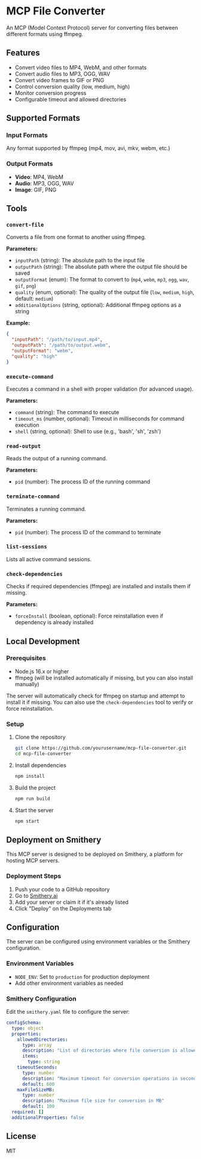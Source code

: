 # MCP File Converter

An MCP (Model Context Protocol) server for converting files between different formats using ffmpeg.

## Features

- Convert video files to MP4, WebM, and other formats
- Convert audio files to MP3, OGG, WAV
- Convert video frames to GIF or PNG
- Control conversion quality (low, medium, high)
- Monitor conversion progress
- Configurable timeout and allowed directories

## Supported Formats

### Input Formats
Any format supported by ffmpeg (mp4, mov, avi, mkv, webm, etc.)

### Output Formats
- **Video**: MP4, WebM
- **Audio**: MP3, OGG, WAV
- **Image**: GIF, PNG

## Tools

### `convert-file`

Converts a file from one format to another using ffmpeg.

**Parameters:**
- `inputPath` (string): The absolute path to the input file
- `outputPath` (string): The absolute path where the output file should be saved
- `outputFormat` (enum): The format to convert to (`mp4`, `webm`, `mp3`, `ogg`, `wav`, `gif`, `png`)
- `quality` (enum, optional): The quality of the output file (`low`, `medium`, `high`, default: `medium`)
- `additionalOptions` (string, optional): Additional ffmpeg options as a string

**Example:**
```json
{
  "inputPath": "/path/to/input.mp4",
  "outputPath": "/path/to/output.webm",
  "outputFormat": "webm",
  "quality": "high"
}
```

### `execute-command`

Executes a command in a shell with proper validation (for advanced usage).

**Parameters:**
- `command` (string): The command to execute
- `timeout_ms` (number, optional): Timeout in milliseconds for command execution
- `shell` (string, optional): Shell to use (e.g., 'bash', 'sh', 'zsh')

### `read-output`

Reads the output of a running command.

**Parameters:**
- `pid` (number): The process ID of the running command

### `terminate-command`

Terminates a running command.

**Parameters:**
- `pid` (number): The process ID of the command to terminate

### `list-sessions`

Lists all active command sessions.

### `check-dependencies`

Checks if required dependencies (ffmpeg) are installed and installs them if missing.

**Parameters:**
- `forceInstall` (boolean, optional): Force reinstallation even if dependency is already installed

## Local Development

### Prerequisites

- Node.js 16.x or higher
- ffmpeg (will be installed automatically if missing, but you can also install manually)

The server will automatically check for ffmpeg on startup and attempt to install it if missing. You can also use the `check-dependencies` tool to verify or force reinstallation.

### Setup

1. Clone the repository
   ```bash
   git clone https://github.com/yourusername/mcp-file-converter.git
   cd mcp-file-converter
   ```

2. Install dependencies
   ```bash
   npm install
   ```

3. Build the project
   ```bash
   npm run build
   ```

4. Start the server
   ```bash
   npm start
   ```

## Deployment on Smithery

This MCP server is designed to be deployed on Smithery, a platform for hosting MCP servers.

### Deployment Steps

1. Push your code to a GitHub repository
2. Go to [Smithery.ai](https://smithery.ai)
3. Add your server or claim it if it's already listed
4. Click "Deploy" on the Deployments tab

## Configuration

The server can be configured using environment variables or the Smithery configuration.

### Environment Variables

- `NODE_ENV`: Set to `production` for production deployment
- Add other environment variables as needed

### Smithery Configuration

Edit the `smithery.yaml` file to configure the server:

```yaml
configSchema:
  type: object
  properties:
    allowedDirectories:
      type: array
      description: "List of directories where file conversion is allowed"
      items:
        type: string
    timeoutSeconds:
      type: number
      description: "Maximum timeout for conversion operations in seconds"
      default: 600
    maxFileSizeMB:
      type: number
      description: "Maximum file size for conversion in MB"
      default: 100
  required: []
  additionalProperties: false
```

## License

MIT